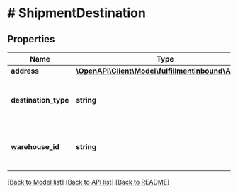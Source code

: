 # # ShipmentDestination

## Properties

Name | Type | Description | Notes
------------ | ------------- | ------------- | -------------
**address** | [**\OpenAPI\Client\Model\fulfillmentinbound\Address**](Address.md) |  | [optional]
**destination_type** | **string** | The type of destination for this shipment. Possible values: &#x60;AMAZON_OPTIMIZED&#x60;, &#x60;AMAZON_WAREHOUSE&#x60;. |
**warehouse_id** | **string** | The warehouse that the shipment should be sent to. Empty if the destination type is &#x60;AMAZON_OPTIMIZED&#x60;. | [optional]

[[Back to Model list]](../../README.md#models) [[Back to API list]](../../README.md#endpoints) [[Back to README]](../../README.md)
